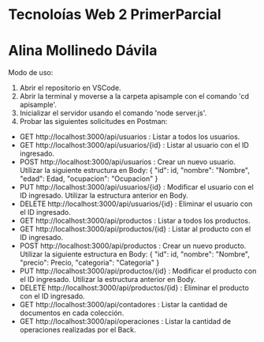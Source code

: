 # Tecnoloías Web 2  PrimerParcial

# Alina Mollinedo Dávila

Modo de uso:

1. Abrir el repositorio en VSCode.
2. Abrir la terminal y moverse a la carpeta apisample con el comando 'cd apisample'.
3. Inicializar el servidor usando el comando 'node server.js'.
4. Probar las siguientes solicitudes en Postman:
- GET http://localhost:3000/api/usuarios : Listar a todos los usuarios.
- GET http://localhost:3000/api/usuarios/{id} : Listar al usuario con el ID ingresado.
- POST http://localhost:3000/api/usuarios : Crear un nuevo usuario. Utilizar la siguiente estructura en Body:
    {
        "id": id,
        "nombre": "Nombre",
        "edad": Edad,
        "ocupacion": "Ocupacion"
    }
- PUT http://localhost:3000/api/usuarios/{id} : Modificar el usuario con el ID ingresado. Utilizar la estructura anterior en Body.
- DELETE http://localhost:3000/api/usuarios/{id} : Eliminar el usuario con el ID ingresado.
- GET http://localhost:3000/api/productos : Listar a todos los productos.
- GET http://localhost:3000/api/productos/{id} : Listar al producto con el ID ingresado.
- POST http://localhost:3000/api/productos : Crear un nuevo producto. Utilizar la siguiente estructura en Body:
    {
        "id": id,
        "nombre": "Nombre",
        "precio": Precio,
        "categoria": "Categoria"
    }
- PUT http://localhost:3000/api/productos/{id} : Modificar el producto con el ID ingresado. Utilizar la estructura anterior en Body.
- DELETE http://localhost:3000/api/productos/{id} : Eliminar el producto con el ID ingresado.
- GET http://localhost:3000/api/contadores : Listar la cantidad de documentos en cada colección.
- GET http://localhost:3000/api/operaciones : Listar la cantidad de operaciones realizadas por el Back.